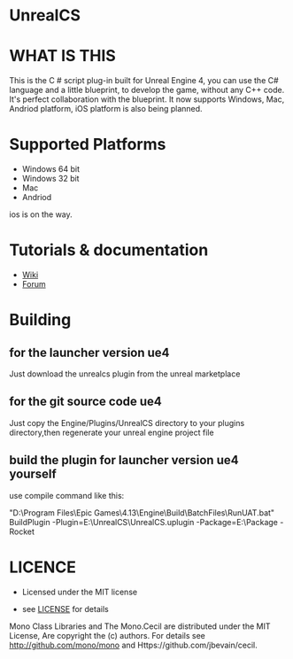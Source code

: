 # UnrealCS

# WHAT IS THIS

This is the C # script plug-in built for Unreal Engine 4, you can use the C# language and a little blueprint, to develop the game, without any C++ 
code. It's perfect collaboration with the blueprint. It now supports Windows, Mac, Andriod platform, iOS platform is also being planned.

# Supported Platforms

- Windows 64 bit
- Windows 32 bit
- Mac
- Andriod

ios is on the way.

# Tutorials & documentation

- [Wiki](https://github.com/xiongfang/UnrealCS/wiki)
- [Forum](http://www.unrealcs.com)

# Building

## for the  launcher version ue4 

Just download the unrealcs plugin from  the unreal marketplace

## for the git source code ue4

Just copy the Engine/Plugins/UnrealCS directory to your plugins directory,then regenerate your unreal engine project file

## build the plugin for launcher version ue4 yourself

use compile command like this:

"D:\Program Files\Epic Games\4.13\Engine\Build\BatchFiles\RunUAT.bat" BuildPlugin -Plugin=E:\UnrealCS\UnrealCS.uplugin -Package=E:\Package -Rocket

# LICENCE

- Licensed under the MIT license

- see [LICENSE](https://github.com/xiongfang/UnrealCS/blob/master/LICENSE) for details


Mono Class Libraries and The Mono.Cecil are distributed under the MIT License,
Are copyright the (c) authors. For details see http://github.com/mono/mono and
 Https://github.com/jbevain/cecil.
